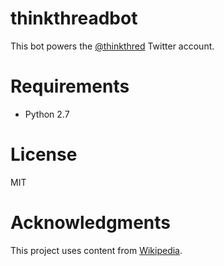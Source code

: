 # thinkthreadbot

This bot powers the [@thinkthred](https://twitter.com/thinkthred) Twitter
account.

# Requirements

- Python 2.7

# License

MIT

# Acknowledgments

This project uses content from [Wikipedia](https://en.wikipedia.org/).
